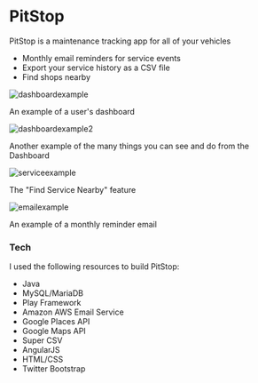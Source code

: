 # PitStop

PitStop is a maintenance tracking app for all of your vehicles

  - Monthly email reminders for service events
  - Export your service history as a CSV file
  - Find shops nearby
  
![dashboardexample](https://user-images.githubusercontent.com/24253287/28283602-ca629988-6af3-11e7-83fa-d5d037313656.JPG)

An example of a user's dashboard

![dashboardexample2](https://user-images.githubusercontent.com/24253287/28337043-e9729cd4-6bc9-11e7-9afc-503dcdbd51b6.JPG)

Another example of the many things you can see and do from the Dashboard

![serviceexample](https://user-images.githubusercontent.com/24253287/28337153-3ce0d1ec-6bca-11e7-9e83-bfb3bfbf0ac1.JPG)

The "Find Service Nearby" feature

![emailexample](https://user-images.githubusercontent.com/24253287/28281545-1ac8ff54-6aed-11e7-8080-8710eab9bc6c.JPG)

An example of a monthly reminder email

### Tech
I used the following resources to build PitStop:

* Java
* MySQL/MariaDB
* Play Framework
* Amazon AWS Email Service
* Google Places API
* Google Maps API
* Super CSV
* AngularJS
* HTML/CSS
* Twitter Bootstrap
